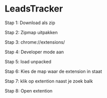 # LeadsTracker

Stap 1: Download als zip 

Stap 2: Zipmap uitpakken 

Stap 3: chrome://extensions/

Stap 4: Developer mode aan 

Stap 5: load unpacked

Stap 6: Kies de map waar de extension in staat 

Stap 7: klik op extention naast je zoek balk

Stap 8: Open extention
